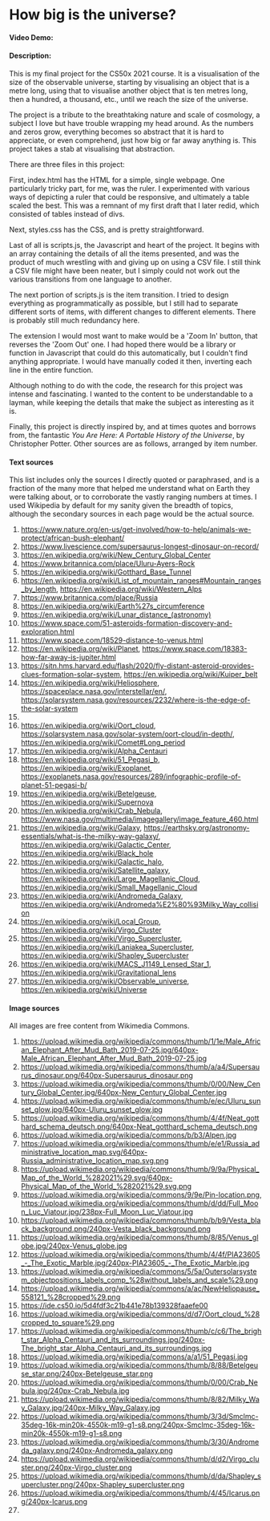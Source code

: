 # How big is the universe?
#### Video Demo:  <URL HERE>
#### Description: 
  This is my final project for the CS50x 2021 course. It is a visualisation of the size of the observable universe, starting by visualising an object that is a metre long, using that to visualise another object that is ten metres long, then a hundred, a thousand, etc., until we reach the size of the universe.
  
  The project is a tribute to the breathtaking nature and scale of cosmology, a subject I love but have trouble wrapping my head around. As the numbers and zeros grow, everything becomes so abstract that it is hard to appreciate, or even comprehend, just how big or far away anything is. This project takes a stab at visualising that abstraction.
  
  There are three files in this project:
  
  First, index.html has the HTML for a simple, single webpage. One particularly tricky part, for me, was the ruler. I experimented with various ways of depicting a ruler that could be responsive, and ultimately a table scaled the best. This was a remnant of my first draft that I later redid, which consisted of tables instead of divs.
  
  Next, styles.css has the CSS, and is pretty straightforward.
  
  Last of all is scripts.js, the Javascript and heart of the project. It begins with an array containing the  details of all the items presented, and was the product of much wrestling with and giving up on using a CSV file. I still think a CSV file might have been neater, but I simply could not work out the various transitions from one language to another. 
  
  The next portion of scripts.js is the item transition. I tried to design everything as programmatically as possible, but I still had to separate different sorts of items, with different changes to different elements. There is probably still much redundancy here. 
  
  The extension I would most want to make would be a 'Zoom In' button, that reverses the 'Zoom Out' one. I had hoped there would be a library or function in Javascript that could do this automatically, but I couldn't find anything appropriate. I would have manually coded it then, inverting each line in the entire function.
  
  Although nothing to do with the code, the research for this project was intense and fascinating. I wanted to the content to be understandable to a layman, while keeping the details that make the subject as interesting as it is. 
  
  Finally, this project is directly inspired by, and at times quotes and borrows from, the fantastic _You Are Here: A Portable History of the Universe_, by Christopher Potter. Other sources are as follows, arranged by item number.
  
#### Text sources
  This list includes only the sources I directly quoted or paraphrased, and is a fraction of the many more that helped me understand what on Earth they were talking about, or to corroborate the vastly ranging numbers at times. I used Wikipedia by default for my sanity given the breadth of topics, although the secondary sources in each page would be the actual source.
1. https://www.nature.org/en-us/get-involved/how-to-help/animals-we-protect/african-bush-elephant/
2. https://www.livescience.com/supersaurus-longest-dinosaur-on-record/
3. https://en.wikipedia.org/wiki/New_Century_Global_Center
4. https://www.britannica.com/place/Uluru-Ayers-Rock
5. https://en.wikipedia.org/wiki/Gotthard_Base_Tunnel
6. https://en.wikipedia.org/wiki/List_of_mountain_ranges#Mountain_ranges_by_length, https://en.wikipedia.org/wiki/Western_Alps
7. https://www.britannica.com/place/Russia
8. https://en.wikipedia.org/wiki/Earth%27s_circumference
9. https://en.wikipedia.org/wiki/Lunar_distance_(astronomy)
10. https://www.space.com/51-asteroids-formation-discovery-and-exploration.html
11. https://www.space.com/18529-distance-to-venus.html
12. https://en.wikipedia.org/wiki/Planet, https://www.space.com/18383-how-far-away-is-jupiter.html
13. https://sitn.hms.harvard.edu/flash/2020/fly-distant-asteroid-provides-clues-formation-solar-system, https://en.wikipedia.org/wiki/Kuiper_belt 
14. https://en.wikipedia.org/wiki/Heliosphere, https://spaceplace.nasa.gov/interstellar/en/, https://solarsystem.nasa.gov/resources/2232/where-is-the-edge-of-the-solar-system
15. 
16. https://en.wikipedia.org/wiki/Oort_cloud, https://solarsystem.nasa.gov/solar-system/oort-cloud/in-depth/, https://en.wikipedia.org/wiki/Comet#Long_period
17. https://en.wikipedia.org/wiki/Alpha_Centauri
18. https://en.wikipedia.org/wiki/51_Pegasi_b, https://en.wikipedia.org/wiki/Exoplanet, https://exoplanets.nasa.gov/resources/289/infographic-profile-of-planet-51-pegasi-b/
19. https://en.wikipedia.org/wiki/Betelgeuse, https://en.wikipedia.org/wiki/Supernova
20. https://en.wikipedia.org/wiki/Crab_Nebula, https://www.nasa.gov/multimedia/imagegallery/image_feature_460.html
21. https://en.wikipedia.org/wiki/Galaxy, https://earthsky.org/astronomy-essentials/what-is-the-milky-way-galaxy/, https://en.wikipedia.org/wiki/Galactic_Center, https://en.wikipedia.org/wiki/Black_hole
22. https://en.wikipedia.org/wiki/Galactic_halo, https://en.wikipedia.org/wiki/Satellite_galaxy, https://en.wikipedia.org/wiki/Large_Magellanic_Cloud, https://en.wikipedia.org/wiki/Small_Magellanic_Cloud
23. https://en.wikipedia.org/wiki/Andromeda_Galaxy, https://en.wikipedia.org/wiki/Andromeda%E2%80%93Milky_Way_collision
24. https://en.wikipedia.org/wiki/Local_Group, https://en.wikipedia.org/wiki/Virgo_Cluster
25. https://en.wikipedia.org/wiki/Virgo_Supercluster, https://en.wikipedia.org/wiki/Laniakea_Supercluster, https://en.wikipedia.org/wiki/Shapley_Supercluster
26. https://en.wikipedia.org/wiki/MACS_J1149_Lensed_Star_1, https://en.wikipedia.org/wiki/Gravitational_lens
27. https://en.wikipedia.org/wiki/Observable_universe, https://en.wikipedia.org/wiki/Universe
  
#### Image sources 
  All images are free content from Wikimedia Commons.
1. https://upload.wikimedia.org/wikipedia/commons/thumb/1/1e/Male_African_Elephant_After_Mud_Bath_2019-07-25.jpg/640px-Male_African_Elephant_After_Mud_Bath_2019-07-25.jpg
2. https://upload.wikimedia.org/wikipedia/commons/thumb/a/a4/Supersaurus_dinosaur.png/640px-Supersaurus_dinosaur.png
3. https://upload.wikimedia.org/wikipedia/commons/thumb/0/00/New_Century_Global_Center.jpg/640px-New_Century_Global_Center.jpg
4. https://upload.wikimedia.org/wikipedia/commons/thumb/e/ec/Uluru_sunset_glow.jpg/640px-Uluru_sunset_glow.jpg
5. https://upload.wikimedia.org/wikipedia/commons/thumb/4/4f/Neat_gotthard_schema_deutsch.png/640px-Neat_gotthard_schema_deutsch.png
6. https://upload.wikimedia.org/wikipedia/commons/b/b3/Alpen.jpg
7. https://upload.wikimedia.org/wikipedia/commons/thumb/e/e1/Russia_administrative_location_map.svg/640px-Russia_administrative_location_map.svg.png
8. https://upload.wikimedia.org/wikipedia/commons/thumb/9/9a/Physical_Map_of_the_World_%282021%29.svg/640px-Physical_Map_of_the_World_%282021%29.svg.png
9. https://upload.wikimedia.org/wikipedia/commons/9/9e/Pin-location.png, https://upload.wikimedia.org/wikipedia/commons/thumb/d/dd/Full_Moon_Luc_Viatour.jpg/238px-Full_Moon_Luc_Viatour.jpg
10. https://upload.wikimedia.org/wikipedia/commons/thumb/b/b9/Vesta_black_background.png/240px-Vesta_black_background.png
11. https://upload.wikimedia.org/wikipedia/commons/thumb/8/85/Venus_globe.jpg/240px-Venus_globe.jpg
12. https://upload.wikimedia.org/wikipedia/commons/thumb/4/4f/PIA23605_-_The_Exotic_Marble.jpg/240px-PIA23605_-_The_Exotic_Marble.jpg
13. https://upload.wikimedia.org/wikipedia/commons/5/5a/Outersolarsystem_objectpositions_labels_comp_%28without_labels_and_scale%29.png
14. https://upload.wikimedia.org/wikipedia/commons/a/ac/NewHeliopause_558121_%28cropped%29.png
15. https://ide.cs50.io/5d4fdf3c21b441e78b139328faaefe00
16. https://upload.wikimedia.org/wikipedia/commons/d/d7/Oort_cloud_%28cropped_to_square%29.png
17. https://upload.wikimedia.org/wikipedia/commons/thumb/c/c6/The_bright_star_Alpha_Centauri_and_its_surroundings.jpg/240px-The_bright_star_Alpha_Centauri_and_its_surroundings.jpg
18. https://upload.wikimedia.org/wikipedia/commons/a/a1/51_Pegasi.jpg
19. https://upload.wikimedia.org/wikipedia/commons/thumb/8/88/Betelgeuse_star.png/240px-Betelgeuse_star.png
20. https://upload.wikimedia.org/wikipedia/commons/thumb/0/00/Crab_Nebula.jpg/240px-Crab_Nebula.jpg
21. https://upload.wikimedia.org/wikipedia/commons/thumb/8/82/Milky_Way_Galaxy.jpg/240px-Milky_Way_Galaxy.jpg
22. https://upload.wikimedia.org/wikipedia/commons/thumb/3/3d/Smclmc-35deg-16k-min20k-4550k-m19-g1-s8.png/240px-Smclmc-35deg-16k-min20k-4550k-m19-g1-s8.png
23. https://upload.wikimedia.org/wikipedia/commons/thumb/3/30/Andromeda_galaxy.png/240px-Andromeda_galaxy.png
24. https://upload.wikimedia.org/wikipedia/commons/thumb/d/d2/Virgo_cluster.png/240px-Virgo_cluster.png
25. https://upload.wikimedia.org/wikipedia/commons/thumb/d/da/Shapley_supercluster.png/240px-Shapley_supercluster.png
26. https://upload.wikimedia.org/wikipedia/commons/thumb/4/45/Icarus.png/240px-Icarus.png
27. 

